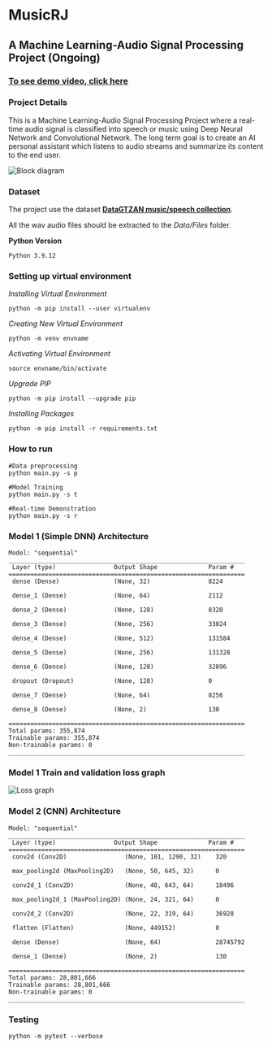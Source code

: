 
# MusicRJ

## A Machine Learning-Audio Signal Processing Project (Ongoing)

### [To see demo video, click here](https://www.youtube.com/watch?v=9X55T_ffNwg&t=224s)

### Project Details

This is a Machine Learning-Audio Signal Processing Project where a real-time audio signal is classified into speech or music using Deep Neural Network and Convolutional Network. The long term goal is to create an AI personal assistant which listens to audio streams and summarize its content to the end user.

![Block diagram](https://i.ibb.co/5Y11jkp/Block-DGMSmall.png)

### Dataset

The project use the dataset **[DataGTZAN music/speech collection](http://opihi.cs.uvic.ca/sound/music_speech.tar.gz)**. 

All the wav audio files should be extracted to the *Data/Files* folder.

**Python Version**
```
Python 3.9.12
```

### Setting up virtual environment

*Installing Virtual Environment*
```console
python -m pip install --user virtualenv
```
*Creating New Virtual Environment*
```console
python -m venv envname
```
*Activating Virtual Environment*
```console
source envname/bin/activate
```
*Upgrade PIP*
```console
python -m pip install --upgrade pip
```
*Installing Packages*
```console
python -m pip install -r requirements.txt
```

### How to run

```console
#Data preprocessing
python main.py -s p

#Model Training
python main.py -s t

#Real-time Demonstration
python main.py -s r
```

### Model 1 (Simple DNN) Architecture

```console
Model: "sequential"
_________________________________________________________________
 Layer (type)                Output Shape              Param #   
=================================================================
 dense (Dense)               (None, 32)                8224      
                                                                 
 dense_1 (Dense)             (None, 64)                2112      
                                                                 
 dense_2 (Dense)             (None, 128)               8320      
                                                                 
 dense_3 (Dense)             (None, 256)               33024     
                                                                 
 dense_4 (Dense)             (None, 512)               131584    
                                                                 
 dense_5 (Dense)             (None, 256)               131328    
                                                                 
 dense_6 (Dense)             (None, 128)               32896     
                                                                 
 dropout (Dropout)           (None, 128)               0         
                                                                 
 dense_7 (Dense)             (None, 64)                8256      
                                                                 
 dense_8 (Dense)             (None, 2)                 130       
                                                                 
=================================================================
Total params: 355,874
Trainable params: 355,874
Non-trainable params: 0
_________________________________________________________________
```

### Model 1 Train and validation loss graph

![Loss graph](https://i.ibb.co/m5kczP3/Train-Valiation-Loss.png)


### Model 2 (CNN) Architecture

```console
Model: "sequential"
_________________________________________________________________
 Layer (type)                Output Shape              Param #   
=================================================================
 conv2d (Conv2D)                (None, 101, 1290, 32)    320       
                                                                 
 max_pooling2d (MaxPooling2D)   (None, 50, 645, 32)      0         
                                              
 conv2d_1 (Conv2D)              (None, 48, 643, 64)      18496     
                                                                 
 max_pooling2d_1 (MaxPooling2D) (None, 24, 321, 64)      0         
                                                                                   
 conv2d_2 (Conv2D)              (None, 22, 319, 64)      36928     
                                                                 
 flatten (Flatten)              (None, 449152)           0         
                                                                 
 dense (Dense)                  (None, 64)               28745792  
                                                                 
 dense_1 (Dense)                (None, 2)                130       
                                                                 
=================================================================
Total params: 28,801,666
Trainable params: 28,801,666
Non-trainable params: 0
_________________________________________________________________
```

### Testing
```console
python -m pytest --verbose
```
